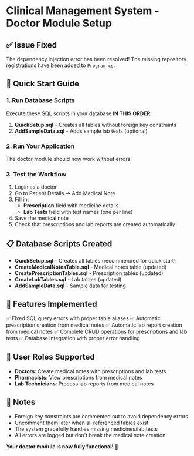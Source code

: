 # Clinical Management System - Doctor Module Setup

## ✅ Issue Fixed
The dependency injection error has been resolved! The missing repository registrations have been added to `Program.cs`.

## 🚀 Quick Start Guide

### 1. Run Database Scripts
Execute these SQL scripts in your database **IN THIS ORDER**:

1. **QuickSetup.sql** - Creates all tables without foreign key constraints
2. **AddSampleData.sql** - Adds sample lab tests (optional)

### 2. Run Your Application
The doctor module should now work without errors!

### 3. Test the Workflow
1. Login as a doctor
2. Go to Patient Details → Add Medical Note
3. Fill in:
   - **Prescription** field with medicine details
   - **Lab Tests** field with test names (one per line)
4. Save the medical note
5. Check that prescriptions and lab reports are created automatically

## 📋 Database Scripts Created

- **QuickSetup.sql** - Creates all tables (recommended for quick start)
- **CreateMedicalNotesTable.sql** - Medical notes table (updated)
- **CreatePrescriptionTables.sql** - Prescription tables (updated)
- **CreateLabTables.sql** - Lab tables (updated)
- **AddSampleData.sql** - Sample data for testing

## 🔧 Features Implemented

✅ Fixed SQL query errors with proper table aliases
✅ Automatic prescription creation from medical notes
✅ Automatic lab report creation from medical notes
✅ Complete CRUD operations for prescriptions and lab tests
✅ Database integration with proper error handling

## 🏥 User Roles Supported

- **Doctors**: Create medical notes with prescriptions and lab tests
- **Pharmacists**: View prescriptions from medical notes
- **Lab Technicians**: Process lab reports from medical notes

## 📝 Notes

- Foreign key constraints are commented out to avoid dependency errors
- Uncomment them later when all referenced tables exist
- The system gracefully handles missing medicines/lab tests
- All errors are logged but don't break the medical note creation

**Your doctor module is now fully functional!** 🎉
